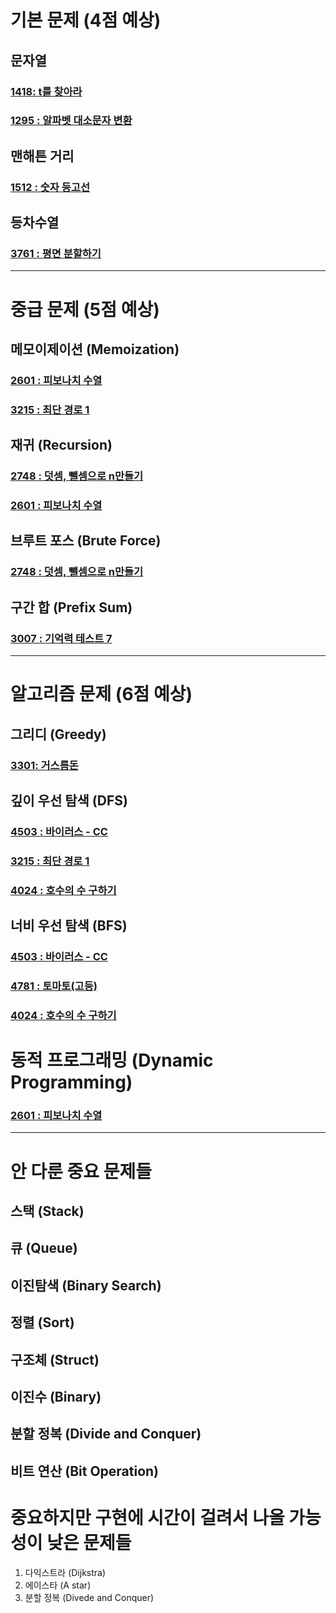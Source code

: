 # 기본 문제 (4점 예상)
## 문자열
### [1418: t를 찾아라](code/20250107_1418.c)
### [1295 : 알파벳 대소문자 변환](code/20250111_1295.c)

## 맨해튼 거리
### [1512 : 숫자 등고선](code/20250110_1512.c)

## 등차수열
### [3761 : 평면 분할하기](code/20250106_3761.c)

---

# 중급 문제 (5점 예상)
## 메모이제이션 (Memoization)
### [2601 : 피보나치 수열](code/20250109_2601.c)
### [3215 : 최단 경로 1](code/20250110_3215.c)

## 재귀 (Recursion)
### [2748 : 덧셈, 뺄셈으로 n만들기](code/20250107_2748.c)
### [2601 : 피보나치 수열](code/20250109_2601.c)

## 브루트 포스 (Brute Force)
### [2748 : 덧셈, 뺄셈으로 n만들기](code/20250107_2748.c)

## 구간 합 (Prefix Sum)
### [3007 : 기억력 테스트 7](code/20250108_3007.c)

---

# 알고리즘 문제 (6점 예상)
## 그리디 (Greedy)
### [3301: 거스름돈](code/20250108_3301.c)

## 깊이 우선 탐색 (DFS)
### [4503 : 바이러스 - CC](code/20250109_4503.c)
### [3215 : 최단 경로 1](code/20250110_3215.c)
### [4024 : 호수의 수 구하기](code/20250111_4024.c)

## 너비 우선 탐색 (BFS)
### [4503 : 바이러스 - CC](code/20250109_4503.c)
### [4781 : 토마토(고등)](code/20250111_4781.c)
### [4024 : 호수의 수 구하기](code/20250111_4024.c)

# 동적 프로그래밍 (Dynamic Programming)
### [2601 : 피보나치 수열](code/20250109_2601.c)

---

# 안 다룬 중요 문제들
## 스택 (Stack)
## 큐 (Queue)
## 이진탐색 (Binary Search)
## 정렬 (Sort)
## 구조체 (Struct)
## 이진수 (Binary)
## 분할 정복 (Divide and Conquer)
## 비트 연산 (Bit Operation)

# 중요하지만 구현에 시간이 걸려서 나올 가능성이 낮은 문제들
1. 다익스트라 (Dijkstra)
2. 에이스타 (A star)
3. 분할 정복 (Divede and Conquer)
